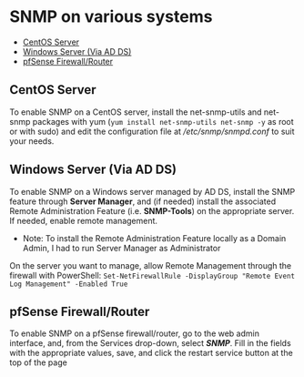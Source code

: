 # SNMP on various systems

<!-- vim-markdown-toc GitLab -->

* [CentOS Server](#centos-server)
* [Windows Server (Via AD DS)](#windows-server-via-ad-ds)
* [pfSense Firewall/Router](#pfsense-firewall-router)

<!-- vim-markdown-toc -->

## CentOS Server

To enable SNMP on a CentOS server, install the net-snmp-utils and net-snmp packages with yum (`yum install net-snmp-utils net-snmp -y` as root or with sudo) and edit the configuration file at */etc/snmp/snmpd.conf* to suit your needs.

## Windows Server (Via AD DS)

To enable SNMP on a Windows server managed by AD DS, install the SNMP feature through **Server Manager**, and (if needed) install the associated Remote Administration Feature (i.e. **SNMP-Tools**) on the appropriate server. If needed, enable remote management.

* Note: To install the Remote Administration Feature locally as a Domain Admin, I had to run Server Manager as Administrator

On the server you want to manage, allow Remote Management through the firewall with PowerShell: `Set-NetFirewallRule -DisplayGroup "Remote Event Log Management" -Enabled True`

## pfSense Firewall/Router

To enable SNMP on a pfSense firewall/router, go to the web admin interface, and, from the Services drop-down, select ***SNMP***. Fill in the fields with the appropriate values, save, and click the restart service button at the top of the page
